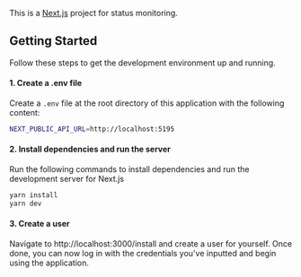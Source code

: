 This is a [Next.js](https://nextjs.org) project for status monitoring.

## Getting Started

Follow these steps to get the development environment up and running.

#### 1. Create a .env file

Create a `.env` file at the root directory of this application with the following content:

```bash
NEXT_PUBLIC_API_URL=http://localhost:5195
```

#### 2. Install dependencies and run the server

Run the following commands to install dependencies and run the development server for Next.js

```bash
yarn install
yarn dev
```

#### 3. Create a user

Navigate to http://localhost:3000/install and create a user for yourself. Once done, you can now log in with the credentials you've inputted and begin using the application.